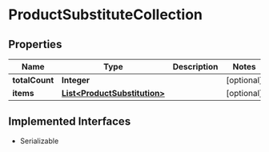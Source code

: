 

# ProductSubstituteCollection


## Properties

| Name | Type | Description | Notes |
|------------ | ------------- | ------------- | -------------|
|**totalCount** | **Integer** |  |  [optional] |
|**items** | [**List&lt;ProductSubstitution&gt;**](ProductSubstitution.md) |  |  [optional] |


## Implemented Interfaces

* Serializable


